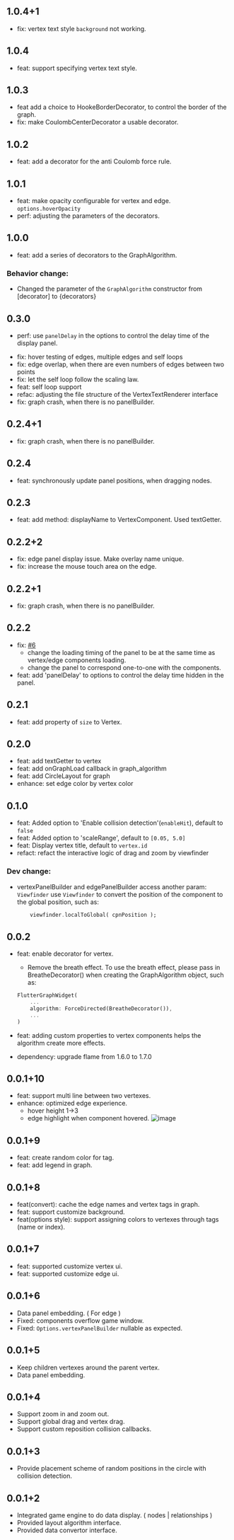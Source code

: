 ## 1.0.4+1
- fix: vertex text style `background` not working.

## 1.0.4
- feat: support specifying vertex text style.

## 1.0.3
- feat add a choice to HookeBorderDecorator, to control the border of the graph.
- fix: make CoulombCenterDecorator a usable decorator.

## 1.0.2
- feat: add a decorator for the anti Coulomb force rule.

## 1.0.1
- feat: make opacity configurable for vertex and edge. `options.hoverOpacity`
- perf: adjusting the parameters of the decorators.

## 1.0.0
- feat: add a series of decorators to the GraphAlgorithm.

### Behavior change:
- Changed the parameter of the `GraphAlgorithm` constructor from [decorator] to {decorators}

## 0.3.0
- perf: use `panelDelay` in the options to control the delay time of the display panel.
* fix: hover testing of edges, multiple edges and self loops
* fix: edge overlap, when there are even numbers of edges between two points
* fix: let the self loop follow the scaling law.
* feat: self loop support
* refac: adjusting the file structure of the VertexTextRenderer interface
* fix: graph crash, when there is no panelBuilder.

## 0.2.4+1
- fix: graph crash, when there is no panelBuilder.

## 0.2.4
- feat: synchronously update panel positions, when dragging nodes.

## 0.2.3
- feat: add method: displayName to VertexComponent. Used textGetter.

## 0.2.2+2
- fix: edge panel display issue. Make overlay name unique.
- fix: increase the mouse touch area on the edge.

## 0.2.2+1
- fix: graph crash, when there is no panelBuilder.

## 0.2.2
- fix: [#6](https://github.com/graph-cn/flutter_graph_view/issues/6)
    - change the loading timing of the panel to be at the same time as vertex/edge components loading.
    - change the panel to correspond one-to-one with the components.
- feat: add 'panelDelay' to options to control the delay time hidden in the panel.

## 0.2.1
- feat: add property of `size` to Vertex.

## 0.2.0
- feat: add textGetter to vertex
- feat: add onGraphLoad callback in graph_algorithm
- feat: add CircleLayout for graph
- enhance: set edge color by vertex color

## 0.1.0
- feat: Added option to 'Enable collision detection'(`enableHit`), default to `false`
- feat: Added option to 'scaleRange', default to `[0.05, 5.0]`
- feat: Display vertex title, default to `vertex.id`
- refact: refact the interactive logic of drag and zoom by viewfinder

### Dev change:
- vertexPanelBuilder and edgePanelBuilder access another param: `Viewfinder`
    use `Viewfinder` to convert the position of the component to the global position, such as:
    ```dart
        viewfinder.localToGlobal( cpnPosition );
    ```

## 0.0.2
- feat: enable decorator for vertex.
    - Remove the breath effect. To use the breath effect, please pass in BreatheDecorator() when creating the GraphAlgorithm object, such as:
    ```dart
    FlutterGraphWidget(
        ...
        algorithm: ForceDirected(BreatheDecorator()),
        ...
    )
    ```
    
- feat: adding custom properties to vertex components helps the algorithm create more effects.
<!-- 将对flame的依赖升级到最新版本 -->
- dependency: upgrade flame from 1.6.0 to 1.7.0


## 0.0.1+10
- feat:  support multi line between two vertexes.
- enhance: optimized edge experience. 
  - hover height 1->3
  - edge highlight when component hovered.
      ![image](https://user-images.githubusercontent.com/15630211/217449742-1eb95787-c53a-450d-bff9-08f3ed2b1b8c.png)


## 0.0.1+9
- feat: create random color for tag.
- feat: add legend in graph.

## 0.0.1+8
- feat(convert): cache the edge names and vertex tags in graph.
- feat: support customize background.
- feat(options style): support assigning colors to vertexes through tags (name or index).

## 0.0.1+7
- feat: supported customize vertex ui.
- feat: supported customize edge ui.

## 0.0.1+6
- Data panel embedding. ( For edge )
- Fixed: components overflow game window.
- Fixed: `Options.vertexPanelBuilder` nullable as expected.

## 0.0.1+5
- Keep children vertexes around the parent vertex.
- Data panel embedding.

## 0.0.1+4
- Support zoom in and zoom out.
- Support global drag and vertex drag.
- Support custom reposition collision callbacks.

## 0.0.1+3
- Provide placement scheme of random positions in the circle with collision detection.

## 0.0.1+2
- Integrated game engine to do data display. ( nodes | relationships )
- Provided layout algorithm interface.
- Provided data convertor interface.
